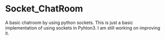 # Socket_ChatRoom
A basic chatroom by using python sockets.
This is just a basic implementation of using sockets in Pyhton3. I am still working on improving it.
